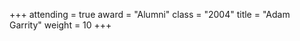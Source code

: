 +++
attending  = true
award      = "Alumni"
class      = "2004"
title      = "Adam Garrity"
weight     = 10
+++
